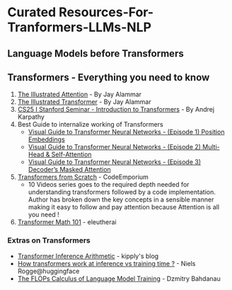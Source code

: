 # Curated Resources-For-Tranformers-LLMs-NLP
## Language Models before Transformers


## Transformers - Everything you need to know
  1) [The Illustrated Attention](https://jalammar.github.io/visualizing-neural-machine-translation-mechanics-of-seq2seq-models-with-attention/) - By Jay Alammar
  2) [The Illustrated Transformer](https://jalammar.github.io/illustrated-transformer/) - By Jay Alammar
  3) [CS25 I Stanford Seminar - Introduction to Transformers](https://www.youtube.com/watch?v=XfpMkf4rD6E) - By Andrej Karpathy
  4) Best Guide to internalize working of Transformers
     * [Visual Guide to Transformer Neural Networks - (Episode 1) Position Embeddings](https://www.youtube.com/watch?v=dichIcUZfOw&t=16s)
     * [Visual Guide to Transformer Neural Networks - (Episode 2) Multi-Head & Self-Attention](https://www.youtube.com/watch?v=mMa2PmYJlCo&t=4s)
     * [Visual Guide to Transformer Neural Networks - (Episode 3) Decoder’s Masked Attention](https://www.youtube.com/watch?v=gJ9kaJsE78k)
  5) [Transformers from Scratch](https://www.youtube.com/watch?v=QCJQG4DuHT0&list=PLTl9hO2Oobd97qfWC40gOSU8C0iu0m2l4) - CodeEmporium
     * 10 Videos series goes to the required depth needed for understanding transformers followed by a code implementation. Author has broken down the key concepts
       in a sensible manner making it easy to follow and pay attention because Attention is all you need !
  6)  [Transformer Math 101](https://blog.eleuther.ai/transformer-math/) - eleutherai

### Extras on Transformers
  * [Transformer Inference Arithmetic](https://kipp.ly/transformer-inference-arithmetic/) - kipply's blog
  * [How transformers work at inference vs training time ?](https://www.youtube.com/watch?v=IGu7ivuy1Ag) - Niels Rogge@huggingface
  * [The FLOPs Calculus of Language Model Training](https://medium.com/@dzmitrybahdanau/the-flops-calculus-of-language-model-training-3b19c1f025e4) - Dzmitry Bahdanau

 
